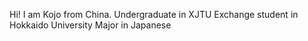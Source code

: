 Hi! I am Kojo from China.
Undergraduate in XJTU
Exchange student in Hokkaido University
Major in Japanese
